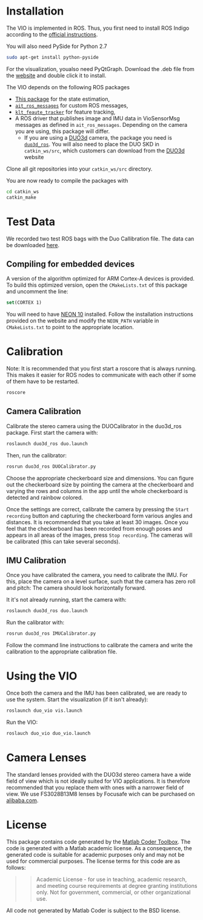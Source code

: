 # Installation
The VIO is implemented in ROS. Thus, you first need to install ROS Indigo according to the [official instructions](http://wiki.ros.org/indigo/Installation/Ubuntu).

You will also need PySide for Python 2.7
```bash
sudo apt-get install python-pyside
```
For the visualization, youalso need PyQtGraph. Download the .deb file from the [website](http://pyqtgraph.org/) and double click it to install.

The VIO depends on the following ROS packages
- [This package](https://github.com/ethz-ait/duo_vio) for the state estimation,
- [`ait_ros_messages`](https://github.com/ethz-ait/ait_ros_messages) for custom ROS messages,
- [`klt_feaute_tracker`](https://github.com/ethz-ait/klt_feature_tracker) for feature tracking,
- A ROS driver that publishes image and IMU data in VioSensorMsg messages as defined in `ait_ros_messages`. Depending on the camera you are using, this package will differ.
    - If you are using a [DUO3d](http://duo3d.com/) camera, the package you need is [`duo3d_ros`](https://github.com/ethz-ait/duo3d_ros). You will also need to place the DUO SKD in `catkin_ws/src`, which customers can download from the [DUO3d](http://duo3d.com/) website

Clone all git repositories into your `catkin_ws/src` directory.

You are now ready to compile the packages with
```bash
cd catkin_ws
catkin_make
```
# Test Data
We recorded two test ROS bags with the Duo Callibration file. The data can be downloaded [here](http://ait.inf.ethz.ch/projects/2016/duo-vio/downloads/DUOVioData.zip).
## Compiling for embedded devices
A version of the algorithm optimized for ARM Cortex-A devices is provided.
To build this optimized version, open the `CMakeLists.txt` of this package and uncomment the line:
```cmake
set(CORTEX 1)
```

You will need to have [NEON 10](http://projectne10.github.io/Ne10/) installed. Follow the installation instructions provided on the website and modify the `NEON_PATH` variable in `CMakeLists.txt` to point to the appropriate location.

# Calibration
Note: It is recommended that you first start a roscore that is always running. This makes it easier for ROS nodes to communicate with each other if some of them have to be restarted. 
```bash
roscore
```
## Camera Calibration
Calibrate the stereo camera using the DUOCalibrator in the duo3d_ros package. First start the camera with:
```bash
roslaunch duo3d_ros duo.launch
```
Then, run the calibrator:
```bash
rosrun duo3d_ros DUOCalibrator.py
```

Choose the appropriate checkerboard size and dimensions. You can figure out the checkerboard size by pointing the camera at the checkerboard and varying the rows and columns in the app until the whole checkerboard is detected and rainbow colored.

Once the settings are correct, calibrate the camera by pressing the `Start recording` button and capturing the checkerboard form various angles and distances.
It is recommended that you take at least 30 images.
Once you feel that the checkerboard has been recorded from enough poses and appears in all areas of the images, press `Stop recording`.
The cameras will be calibrated (this can take several seconds).

## IMU Calibration
Once you have calibrated the camera, you need to calibrate the IMU.
For this, place the camera on a level surface, such that the camera has zero roll and pitch: The camera should look horizontally forward.

It it's not already running, start the camera with:
```bash
roslaunch duo3d_ros duo.launch
```

Run the calibrator with:
```bash
rosrun duo3d_ros IMUCalibrator.py
```
Follow the command line instructions to calibrate the camera and write the calibration to the appropriate calibration file.

# Using the VIO
Once both the camera and the IMU has been calibrated, we are ready to use the system. Start the visualization (if it isn't already):
```bash
roslaunch duo_vio vis.launch
```
Run the VIO:
```bash
roslauch duo_vio duo_vio.launch
```

# Camera Lenses
The standard lenses provided with the DUO3d stereo camera have a wide field of view which is not ideally suited for VIO applications. It is therefore recommended that you replace them with ones with a narrower field of view. We use FS3028B13M8 lenses by Focusafe wich can be purchased on [alibaba.com](https://focusafe.en.alibaba.com/product/60207798975-212426950/3mm_M8_Mount_MINI_Lens_with_IR_Filter.html).

# License
This package contains code generated by the [Matlab Coder Toolbox](www.mathworks.com/products/matlab-coder).
The code is generated with a Matlab academic license.
As a consequence, the generated code is suitable for academic purposes only and may not be used for commercial purposes. The license terms for this code are as follows:

>> Academic License - for use in teaching, academic research, and meeting
>> course requirements at degree granting institutions only.  Not for
>> government, commercial, or other organizational use.

All code not generated by Matlab Coder is subject to the BSD license.

